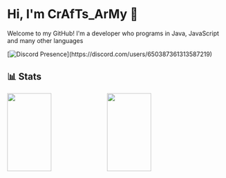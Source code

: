 # Hi, I'm CrAfTs_ArMy 👋

Welcome to my GitHub! I'm a developer who programs in Java, JavaScript and many other languages

[![Discord Presence](https://lanyard.cnrad.dev/api/650387361313587219?theme=dark&bg=23272A&animated=true&hideDiscrim=true&borderRadius=5px&showDisplayName=true&hideSpotify=true&hideDiscrim=true&idleMessage=Probably%20doing%20something%20else...)](https://discord.com/users/650387361313587219)

## 📊 Stats
<a href="https://github.com/CrAfTsArMy" style="text-decoration: none;">
     <img height="180em" width="45%" src="https://github-readme-stats.vercel.app/api?username=CrAfTsArMy&show_icons=true&theme=transparent&hide_border=true&include_all_commits=true&count_private=true" />
     <img height="180em" width="45%" src="https://github-readme-stats.vercel.app/api/top-langs/?username=CrAfTsArMy&layout=compact&theme=transparent&hide_border=true" />
</a>
